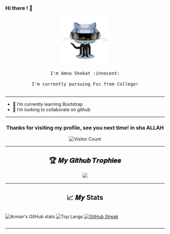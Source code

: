 ### Hi there ! :wave:

<p align="center">
  <img src="images/welcome.gif" width="30%">
  <br><br>
  <samp>
    I'm Amna Shokat :innocent:
    <br>
    <br>
     I'm  currently pursuing Fsc from College!
    <br><br>
  </samp>
</p>








<hr style="height:2px;border-width:0;color:gray;background-color:gray">

- 🌱 I’m currently learning Bootstrap
- 💞️ I’m looking to collaborate on github

<hr style="height:2px;border-width:0;color:gray;background-color:gray">
<div align="center">

### Thanks for visiting my profile, see you next time! in sha ALLAH
 ![Visitor Count](https://profile-counter.glitch.me/AmnaShokat/count.svg)

</div>


<hr style="height:2px;border-width:0;color:gray;background-color:gray">





<h2 align="center">🏆 𝑴𝒚 𝑮𝒊𝒕𝒉𝒖𝒃 𝑻𝒓𝒐𝒑𝒉𝒊𝒆𝒔</h2>
<p align="center">
<img src="https://github-profile-trophy.vercel.app/?username=AmnaShokat&theme=radical&&title=Stars,Followers,Commit,PR,Repo,Issues&no-frame=true" width="780px"  />

<hr style="height:2px;border-width:0;color:gray;background-color:gray">

<h2 align="center">📈 𝑴𝒚 Stats </h2>
<div align="center" style="display:flex; width:100%;">
  
  ![Arman's GitHub stats](https://github-readme-stats.vercel.app/api?username=AmnaShokat&show_icons=true&theme=onedark) 
  ![Top Langs](https://github-readme-stats.vercel.app/api/top-langs/?username=AmnaShokat&layout=compact)
  [![GitHub Streak](https://streak-stats.demolab.com?user=AmnaShokat&theme=radical&border_radius=50&date_format=n%2Fj%5B%2FY%5D)](https://git.io/streak-stats)
  
</div>


<hr style="height:2px;border-width:0;color:gray;background-color:gray">


</div>
